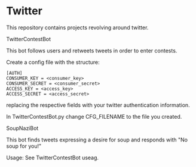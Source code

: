 # Twitter

This repository contains projects revolving around twitter.

TwitterContestBot

  This bot follows users and retweets tweets in order to enter contests.
  
  Create a config file with the structure:
  
    [AUTH]
    CONSUMER_KEY = <consumer_key>
    CONSUMER_SECRET = <consumer_secret>
    ACCESS_KEY = <access_key>
    ACCESS_SECRET = <access_secret>
  
  replacing the respective fields with your twitter authentication information.
  
  In TwitterContestBot.py change CFG_FILENAME to the file you created.
  
SoupNaziBot

  This bot finds tweets expressing a desire for soup and responds with "No soup for you!"
  
  Usage: See TwitterContestBot useag.
